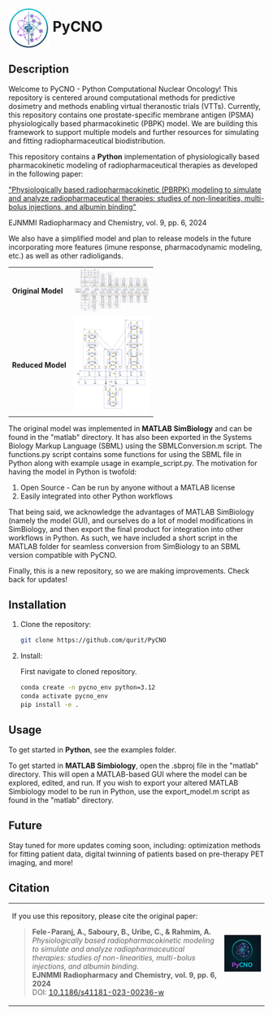 <h1>
  <img src="figures/PyCNO_logo_no_background_no_text.png" alt="PyCNO Logo" width="80" valign="middle">
  PyCNO
</h1>

## Description

Welcome to PyCNO - Python Computational Nuclear Oncology! This repository is centered around computational methods for predictive dosimetry and methods enabling virtual theranostic trials (VTTs). Currently, this repository contains one prostate-specific membrane antigen (PSMA) physiologically based pharmacokinetic (PBPK) model. We are building this framework to support multiple models and further resources for simulating and fitting radiopharmaceutical biodistribution.

This repository contains a **Python** implementation of physiologically based pharmacokinetic modeling of radiopharmaceutical therapies as developed in the following paper:

["Physiologically based radiopharmacokinetic (PBRPK) modeling to simulate and analyze radiopharmaceutical therapies: studies of non-linearities, multi-bolus injections, and albumin binding"
](https://link.springer.com/article/10.1186/s41181-023-00236-w)

EJNMMI Radiopharmacy and Chemistry, vol. 9, pp. 6, 2024

We also have a simplified model and plan to release models in the future incorporating more features (imune response, pharmacodynamic modeling, etc.) as well as other radioligands.

<table>
<tr>
<td>

**Original Model**  

</td>
<td>

<img src="figures/PBPK_model.png" alt="Original Model" width="150">

</td>
</tr>

<tr>
<td>

**Reduced Model**  

</td>
<td>

<img src="figures/Reduced_model_figure.png" alt="Image 2" width="150">

</td>
</tr>
</table>




The original model was implemented in **MATLAB SimBiology** and can be found in the "matlab" directory. It has also been exported in the Systems Biology Markup Language (SBML) using the SBMLConversion.m script. The functions.py script contains some functions for using the SBML file in Python along with example usage in example_script.py. The motivation for having the model in Python is twofold:

1. Open Source - Can be run by anyone without a MATLAB license
2. Easily integrated into other Python workflows

That being said, we acknowledge the advantages of MATLAB SimBiology (namely the model GUI), and ourselves do a lot of model modifications in SimBiology, and then export the final product for integration into other workflows in Python. As such, we have included a short script in the MATLAB folder for seamless conversion from SimBiology to an SBML version compatible with PyCNO.

Finally, this is a new repository, so we are making improvements. Check back for updates!

## Installation

1. Clone the repository:
   ```sh
   git clone https://github.com/qurit/PyCNO
   ```
2. Install:
   
   First navigate to cloned repository.
   ```sh
   conda create -n pycno_env python=3.12
   conda activate pycno_env
   pip install -e .
   ```

## Usage

To get started in **Python**, see the examples folder.

To get started in **MATLAB Simbiology**, open the .sbproj file in the "matlab" directory. This will open a MATLAB-based GUI where the model can be explored, edited, and run. If you wish to export your altered MATLAB Simbiology model to be run in Python, use the export_model.m script as found in the "matlab" directory.

## Future
Stay tuned for more updates coming soon, including: optimization methods for fitting patient data, digital twinning of patients based on pre-therapy PET imaging, and more!

## **Citation**
<table>
<tr>
<td>

If you use this repository, please cite the original paper:
> **Fele-Paranj, A., Saboury, B., Uribe, C., & Rahmim, A.**  
> *Physiologically based radiopharmacokinetic modeling to simulate and analyze radiopharmaceutical therapies: studies of non-linearities, multi-bolus injections, and albumin binding*.  
> **EJNMMI Radiopharmacy and Chemistry, vol. 9, pp. 6, 2024**  
> DOI: [10.1186/s41181-023-00236-w](https://doi.org/10.1186/s41181-023-00236-w) 

</td>
<td>

<img src="figures/PyCNO_logo.png" alt="PyCNO Logo" width="350">

</td>
</tr>
</table>